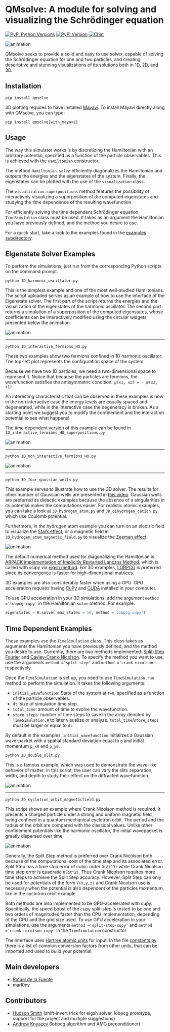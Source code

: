 # QMsolve: A module for solving and visualizing the Schrödinger equation
[![PyPi Python Versions](https://img.shields.io/badge/python-3-1abc9c.svg)](https://pypi.python.org/pypi/qmsolve/)
[![PyPI Version](https://img.shields.io/pypi/v/qmsolve.svg)](https://pypi.python.org/pypi/qmsolve)
[![Chat](https://img.shields.io/badge/chat-on%20discord-7289da.svg)](https://discord.gg/xVgFfe7jQ9)

![animation](/images/3D_two_gaussian_wells.gif)

QMsolve seeks to provide a solid and easy to use solver, capable of solving the Schrödinger equation for one and two particles, 
and creating descriptive and stunning visualizations of its solutions both in 1D, 2D, and 3D.


## Installation

```
pip install qmsolve
```

3D plotting requires to have installed [Mayavi](https://docs.enthought.com/mayavi/mayavi/installation.html). To install Mayavi directly along with QMsolve, you can type:

```
pip install qmsolve[with_mayavi]
```

## Usage

The way this simulator works is by discretizing the Hamiltonian with an arbitrary potential, 
specified as a function of the particle observables. This is achieved with the `Hamiltonian` constructor.

The method `Hamiltonian.solve` efficiently diagonalizes the Hamiltonian and outputs the energies and the eigenstates of the system.
Finally, the eigenstates can be plotted with the use of the `visualization` class.

The `visualization.superpositions` method features the possibility of interactively visualizing a superposition of the computed eigenstates and studying the time dependence of the resulting wavefunction. 

For efficiently solving the time dependent Schrödinger equation, `TimeSimulation` class must be used. It takes as an argument the Hamiltonian you have previously defined, and the method you desire to use.

For a quick start, take a look to the examples found in the [examples subdirectory](https://github.com/quantum-visualizations/qmsolve/tree/main/examples).


## Eigenstate Solver Examples

To perform the simulations, just run from the corresponding Python scripts on the command prompt.

```
python 1D_harmonic_oscillator.py
```
This is the simplest example and one of the most well-studied Hamiltonians. The script uploaded serves as an example of how to use the interface of the Eigenstate solver. The first part of the script returns the energies and the visualization of the eigenstates of the harmonic oscillator. The second part returns a simulation of a superposition of the computed eigenstates, whose coefficients can be interactively modified using the circular widgets presented below the animation.
 
![animation](/images/1D_harmonic_oscillator.gif)

---
```
python 1D_interactive_fermions_HO.py
```

These two examples show two fermions confined in 1D harmonic oscillator. The top-left plot represents the configuration space of the system. 

Because we have two 1D particles, we need a two-dimensional space to represent it. Notice that because the particles are fermions,  the wavefunction satisfies the antisymmetric condition: `𝜓(x1, x2) = - 𝜓(x2, x1)` 

An interesting characteristic that can be observed in these examples is how in the non interactive case the energy levels are equally spaced and degenerated, while in the interactive case the degeneracy is broken.
As a starting point we suggest you to modify the confinement and the interaction potential to see what happens!

The time dependent version of this example can be found in `1D_interactive_fermions_HO_superpositions.py`


![animation](/images/1D_interactive_fermions.gif)

---
```
python 1D_non_interactive_fermions_HO.py
```

![animation](/images/1D_non_interactive_fermions.gif)

---
```
python 3D_four_gaussian_wells.py
```
This example serves to illustrate how to use the 3D solver. The results for other number of Gaussian wells are presented in [this video](https://www.youtube.com/watch?v=eCk8aIIEZSg). Gaussian wells are preferred as didactic examples because the absence of a singularities in its potential makes the computations easier. For realistic atomic examples, you can take a look at `3D_hydrogen_atom.py` and `3D_dihydrogen_cation.py` which use Coulomb potential.

Furthermore, in the hydrogen atom example you can turn on an electric field to visualize the [Stark effect](https://en.wikipedia.org/wiki/Stark_effect), or a magnetic field in  `3D_hydrogen_atom_magnetic_field.py` to visualize the [Zeeman effect](https://en.wikipedia.org/wiki/Zeeman_effect).

![animation](/images/3D_four_gaussian_wells.gif)

The default numerical method used for diagonalizing the Hamiltonian is [ARPACK implementation of Implicitly Restarted Lanczos Method](https://www.caam.rice.edu/software/ARPACK/), which is called with scipy via [eigsh method](https://docs.scipy.org/doc/scipy/reference/generated/scipy.sparse.linalg.eigsh.html). For 3D examples, [LOBPCG](https://docs.scipy.org/doc/scipy/reference/generated/scipy.sparse.linalg.lobpcg.html#rbbbc6164e7a5-4) is preferred since its convergence is faster for high-dimensional matrices.

3D examples are also considerably faster when using a GPU. GPU acceleration requires having [CuPy](https://docs.cupy.dev/en/stable/install.html) and [CUDA](https://developer.nvidia.com/cuda-downloads) installed in your computer. 

To use GPU acceleration in your 3D simulations, add the argument `method ='lobpcg-cupy'` in the Hamiltonian `solve` method. For example:

```python
eigenstates = H.solve( max_states = 50, method ='lobpcg-cupy')
```

## Time Dependent Examples

These examples use the `TimeSimulation` class. This class takes as arguments the Hamiltonian you have previously defined, and the method you desire to use. Currently, there are two methods implemented: [Split-Step Fourier](https://en.wikipedia.org/wiki/Split-step_method) and [Cayley-Crank-Nicolson](https://en.wikipedia.org/wiki/Crank%E2%80%93Nicolson_method). To specify the method you want to use, use the arguments `method ='split-step'` and `method ='crank-nicolson'` respectively.

Once the `TimeSimulation` is set up, you need to use `TimeSimulation.run` method to perform the simulation. It takes the following arguments: 

 - `initial_wavefunction`: State of the system at `t=0`, specified as a function of the particle observables.
 - `dt`: size of simulation time step.
 - `total_time`: amount of time to evolve the wavefunction.
 - `store_steps`: number of time steps to save in the array denoted by `TimeSimulation.Ψ` to later visualize or analyze. 
 `total_time`/`store_steps` must be larger or equal to `dt`.

By default in the examples, `initial_wavefunction` initializes a Gaussian wave-packet with a spatial standard deviation equal to `σ` and initial momentum `p_x0` and `p_y0`.

```
python 2D_double_slit.py
```
This is a famous example, which was used to demonstrate the wave-like behavior of matter. In this script, the user can vary the slits separation, width, and depth to study their effect on the diffracted wavefunction.

![animation](/images/2D_double-slit.gif)

---
```
python 2D_cyclotron_orbit_magneticfield.py
```
This script shows an example where Crank Nicolson method is required. It presents a charged particle under a strong and uniform magnetic field, being confined in a quantum mechanical cyclotron orbit. The period and the radius of the orbit are compared with the classical values. Unlike other confinement potentials like the harmonic oscillator, the initial wavepacket is greatly dispersed over time.

![animation](/images/2D_cyclotron_orbit_magneticfield.gif)

Generally, the Split Step method is preferred over Crank Nicolson both because of the computational cost of the time step and its associated error. Split Step has a time step error of cubic order `O(Δt^3)` while Crank Nicolson time step error is quadratic `O(Δt^2)`. Thus Crank Nicolson requires more time steps to achieve the Split Step accuracy. However, Split Step can only be used for potentials of the form `V(x,y,z)` and Crank Nicolson use is necessary when the potential is also dependent of the particles momentum, like in the cyclotron orbit example.

Both methods are also implemented to be GPU-accelerated with cupy. Specifically, the speed boost of the cupy split-step is tested to be one and two orders of magnitudes faster than the CPU implementation, depending of the GPU and the grid size used. To use GPU acceleration in your simulations, use the arguments `method ='split-step-cupy'` and `method ='crank-nicolson-cupy'` in the `TimeSimulation` constructor.

The interface uses [Hartree atomic units](https://en.wikipedia.org/wiki/Hartree_atomic_units) for input. In the file [constants.py](https://github.com/quantum-visualizations/qmsolve/blob/main/qmsolve/util/constants.py) there is a list of common conversion factors from other units, that can be imported and used to build your potential.

## Main developers

- [Rafael de la Fuente](https://github.com/rafael-fuente)
- [marl0ny](https://github.com/marl0ny)

## Contributors

- [Hudson Smith](https://github.com/dhudsmith) (shift-invert trick for eigsh solver, lobpcg prototype, support for the project and multiple suggestions)
- [Andrew Knyazev](https://github.com/lobpcg) (lobpcg algorithm and AMG preconditioner)

